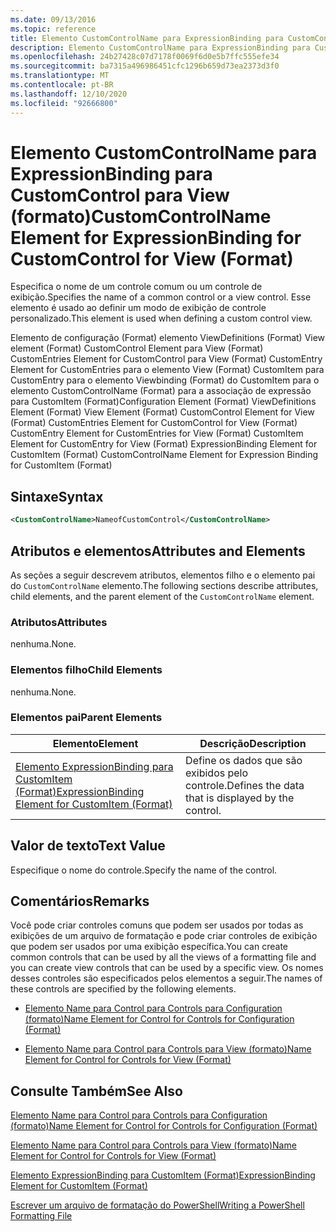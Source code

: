 ```yaml
---
ms.date: 09/13/2016
ms.topic: reference
title: Elemento CustomControlName para ExpressionBinding para CustomControl para View (formato)
description: Elemento CustomControlName para ExpressionBinding para CustomControl para View (formato)
ms.openlocfilehash: 24b27428c07d7178f0069f6d0e5b7ffc555efe34
ms.sourcegitcommit: ba7315a496986451cfc1296b659d73ea2373d3f0
ms.translationtype: MT
ms.contentlocale: pt-BR
ms.lasthandoff: 12/10/2020
ms.locfileid: "92666800"
---
```

# <a name="customcontrolname-element-for-expressionbinding-for-customcontrol-for-view-format"></a><span data-ttu-id="558ec-103">Elemento CustomControlName para ExpressionBinding para CustomControl para View (formato)</span><span class="sxs-lookup"><span data-stu-id="558ec-103">CustomControlName Element for ExpressionBinding for CustomControl for View (Format)</span></span>

<span data-ttu-id="558ec-104">Especifica o nome de um controle comum ou um controle de exibição.</span><span class="sxs-lookup"><span data-stu-id="558ec-104">Specifies the name of a common control or a view control.</span></span> <span data-ttu-id="558ec-105">Esse elemento é usado ao definir um modo de exibição de controle personalizado.</span><span class="sxs-lookup"><span data-stu-id="558ec-105">This element is used when defining a custom control view.</span></span>

<span data-ttu-id="558ec-106">Elemento de configuração (Format) elemento ViewDefinitions (Format) View element (Format) CustomControl Element para View (Format) CustomEntries Element for CustomControl para View (Format) CustomEntry Element for CustomEntries para o elemento View (Format) CustomItem para CustomEntry para o elemento Viewbinding (Format) do CustomItem para o elemento CustomControlName (Format) para a associação de expressão para CustomItem (Format)</span><span class="sxs-lookup"><span data-stu-id="558ec-106">Configuration Element (Format) ViewDefinitions Element (Format) View Element (Format) CustomControl Element for View (Format) CustomEntries Element for CustomControl for View (Format) CustomEntry Element for CustomEntries for View (Format) CustomItem Element for CustomEntry for View (Format) ExpressionBinding Element for CustomItem (Format) CustomControlName Element for Expression Binding for CustomItem (Format)</span></span>

## <a name="syntax"></a><span data-ttu-id="558ec-107">Sintaxe</span><span class="sxs-lookup"><span data-stu-id="558ec-107">Syntax</span></span>

```xml
<CustomControlName>NameofCustomControl</CustomControlName>
```

## <a name="attributes-and-elements"></a><span data-ttu-id="558ec-108">Atributos e elementos</span><span class="sxs-lookup"><span data-stu-id="558ec-108">Attributes and Elements</span></span>

<span data-ttu-id="558ec-109">As seções a seguir descrevem atributos, elementos filho e o elemento pai do `CustomControlName` elemento.</span><span class="sxs-lookup"><span data-stu-id="558ec-109">The following sections describe attributes, child elements, and the parent element of the `CustomControlName` element.</span></span>

### <a name="attributes"></a><span data-ttu-id="558ec-110">Atributos</span><span class="sxs-lookup"><span data-stu-id="558ec-110">Attributes</span></span>

<span data-ttu-id="558ec-111">nenhuma.</span><span class="sxs-lookup"><span data-stu-id="558ec-111">None.</span></span>

### <a name="child-elements"></a><span data-ttu-id="558ec-112">Elementos filho</span><span class="sxs-lookup"><span data-stu-id="558ec-112">Child Elements</span></span>

<span data-ttu-id="558ec-113">nenhuma.</span><span class="sxs-lookup"><span data-stu-id="558ec-113">None.</span></span>

### <a name="parent-elements"></a><span data-ttu-id="558ec-114">Elementos pai</span><span class="sxs-lookup"><span data-stu-id="558ec-114">Parent Elements</span></span>

|<span data-ttu-id="558ec-115">Elemento</span><span class="sxs-lookup"><span data-stu-id="558ec-115">Element</span></span>|<span data-ttu-id="558ec-116">Descrição</span><span class="sxs-lookup"><span data-stu-id="558ec-116">Description</span></span>|
|-------------|-----------------|
|[<span data-ttu-id="558ec-117">Elemento ExpressionBinding para CustomItem (Format)</span><span class="sxs-lookup"><span data-stu-id="558ec-117">ExpressionBinding Element for CustomItem (Format)</span></span>](./expressionbinding-element-for-customitem-for-controls-for-configuration-format.md)|<span data-ttu-id="558ec-118">Define os dados que são exibidos pelo controle.</span><span class="sxs-lookup"><span data-stu-id="558ec-118">Defines the data that is displayed by the control.</span></span>|

## <a name="text-value"></a><span data-ttu-id="558ec-119">Valor de texto</span><span class="sxs-lookup"><span data-stu-id="558ec-119">Text Value</span></span>

<span data-ttu-id="558ec-120">Especifique o nome do controle.</span><span class="sxs-lookup"><span data-stu-id="558ec-120">Specify the name of the control.</span></span>

## <a name="remarks"></a><span data-ttu-id="558ec-121">Comentários</span><span class="sxs-lookup"><span data-stu-id="558ec-121">Remarks</span></span>

<span data-ttu-id="558ec-122">Você pode criar controles comuns que podem ser usados por todas as exibições de um arquivo de formatação e pode criar controles de exibição que podem ser usados por uma exibição específica.</span><span class="sxs-lookup"><span data-stu-id="558ec-122">You can create common controls that can be used by all the views of a formatting file and you can create view controls that can be used by a specific view.</span></span> <span data-ttu-id="558ec-123">Os nomes desses controles são especificados pelos elementos a seguir.</span><span class="sxs-lookup"><span data-stu-id="558ec-123">The names of these controls are specified by the following elements.</span></span>

- [<span data-ttu-id="558ec-124">Elemento Name para Control para Controls para Configuration (formato)</span><span class="sxs-lookup"><span data-stu-id="558ec-124">Name Element for Control for Controls for Configuration (Format)</span></span>](./name-element-for-control-for-controls-for-configuration-format.md)

- [<span data-ttu-id="558ec-125">Elemento Name para Control para Controls para View (formato)</span><span class="sxs-lookup"><span data-stu-id="558ec-125">Name Element for Control for Controls for View (Format)</span></span>](./name-element-for-control-for-controls-for-view-format.md)

## <a name="see-also"></a><span data-ttu-id="558ec-126">Consulte Também</span><span class="sxs-lookup"><span data-stu-id="558ec-126">See Also</span></span>

[<span data-ttu-id="558ec-127">Elemento Name para Control para Controls para Configuration (formato)</span><span class="sxs-lookup"><span data-stu-id="558ec-127">Name Element for Control for Controls for Configuration (Format)</span></span>](./name-element-for-control-for-controls-for-configuration-format.md)

[<span data-ttu-id="558ec-128">Elemento Name para Control para Controls para View (formato)</span><span class="sxs-lookup"><span data-stu-id="558ec-128">Name Element for Control for Controls for View (Format)</span></span>](./name-element-for-control-for-controls-for-view-format.md)

[<span data-ttu-id="558ec-129">Elemento ExpressionBinding para CustomItem (Format)</span><span class="sxs-lookup"><span data-stu-id="558ec-129">ExpressionBinding Element for CustomItem (Format)</span></span>](./expressionbinding-element-for-customitem-for-controls-for-configuration-format.md)

[<span data-ttu-id="558ec-130">Escrever um arquivo de formatação do PowerShell</span><span class="sxs-lookup"><span data-stu-id="558ec-130">Writing a PowerShell Formatting File</span></span>](./writing-a-powershell-formatting-file.md)
